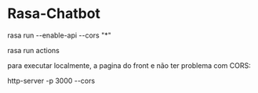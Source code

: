 # Rasa-Chatbot

rasa run --enable-api --cors "*"

rasa run actions

para executar localmente, a pagina do front e não ter problema com CORS:

http-server -p 3000 --cors